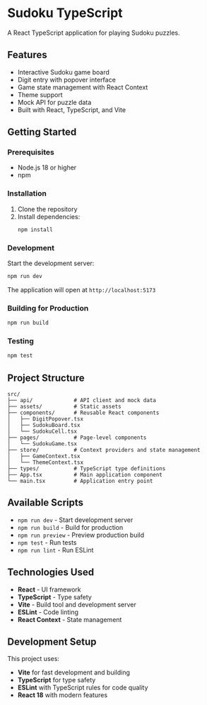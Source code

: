 # Sudoku TypeScript

A React TypeScript application for playing Sudoku puzzles.

## Features

- Interactive Sudoku game board
- Digit entry with popover interface
- Game state management with React Context
- Theme support
- Mock API for puzzle data
- Built with React, TypeScript, and Vite

## Getting Started

### Prerequisites

- Node.js 18 or higher
- npm

### Installation

1. Clone the repository
2. Install dependencies:
   ```bash
   npm install
   ```

### Development

Start the development server:
```bash
npm run dev
```

The application will open at `http://localhost:5173`

### Building for Production

```bash
npm run build
```

### Testing

```bash
npm test
```

## Project Structure

```
src/
├── api/             # API client and mock data
├── assets/          # Static assets
├── components/      # Reusable React components
│   ├── DigitPopover.tsx
│   ├── SudokuBoard.tsx
│   └── SudokuCell.tsx
├── pages/           # Page-level components
│   └── SudokuGame.tsx
├── store/           # Context providers and state management
│   ├── GameContext.tsx
│   └── ThemeContext.tsx
├── types/           # TypeScript type definitions
├── App.tsx          # Main application component
└── main.tsx         # Application entry point
```

## Available Scripts

- `npm run dev` - Start development server
- `npm run build` - Build for production
- `npm run preview` - Preview production build
- `npm test` - Run tests
- `npm run lint` - Run ESLint

## Technologies Used

- **React** - UI framework
- **TypeScript** - Type safety
- **Vite** - Build tool and development server
- **ESLint** - Code linting
- **React Context** - State management

## Development Setup

This project uses:
- **Vite** for fast development and building
- **TypeScript** for type safety
- **ESLint** with TypeScript rules for code quality
- **React 18** with modern features
